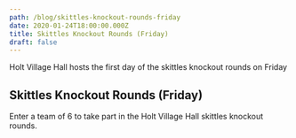 ```yaml
---
path: /blog/skittles-knockout-rounds-friday
date: 2020-01-24T18:00:00.000Z
title: Skittles Knockout Rounds (Friday)
draft: false
---
```


Holt Village Hall hosts the first day of the skittles knockout rounds on Friday

<!-- end -->

## Skittles Knockout Rounds (Friday)

Enter a team of 6 to take part in the Holt Village Hall skittles knockout rounds.
